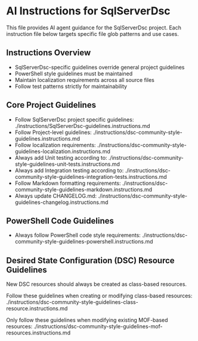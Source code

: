 # AI Instructions for SqlServerDsc

This file provides AI agent guidance for the SqlServerDsc project. Each instruction file below targets specific file glob patterns and use cases.

## Instructions Overview

- SqlServerDsc-specific guidelines override general project guidelines
- PowerShell style guidelines must be maintained
- Maintain localization requirements across all source files
- Follow test patterns strictly for maintainability

## Core Project Guidelines

- Follow SqlServerDsc project specific guidelines: ./instructions/SqlServerDsc-guidelines.instructions.md
- Follow Project-level guidelines: ./instructions/dsc-community-style-guidelines.instructions.md
- Follow localization requirements: ./instructions/dsc-community-style-guidelines-localization.instructions.md
- Always add Unit testing according to: ./instructions/dsc-community-style-guidelines-unit-tests.instructions.md
- Always add Integration testing according to: ./instructions/dsc-community-style-guidelines-integration-tests.instructions.md
- Follow Markdown formatting requirements: ./instructions/dsc-community-style-guidelines-markdown.instructions.md
- Always update CHANGELOG.md: ./instructions/dsc-community-style-guidelines-changelog.instructions.md

## PowerShell Code Guidelines

- Always follow PowerShell code style requirements: ./instructions/dsc-community-style-guidelines-powershell.instructions.md

## Desired State Configuration (DSC) Resource Guidelines

New DSC resources should always be created as class-based resources.

Follow these guidelines when creating or modifying class-based resources: ./instructions/dsc-community-style-guidelines-class-resource.instructions.md

Only follow these guidelines when modifying existing MOF-based resources: ./instructions/dsc-community-style-guidelines-mof-resources.instructions.md
